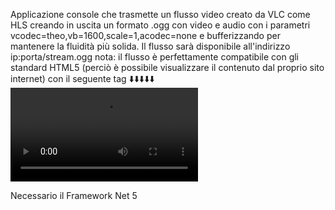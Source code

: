 Applicazione console che trasmette un flusso video creato da VLC come HLS creando in uscita un formato .ogg con video e audio con i parametri vcodec=theo,vb=1600,scale=1,acodec=none
e bufferizzando per mantenere la fluidità più solida.
Il flusso sarà disponibile all'indirizzo ip:porta/stream.ogg
nota: il flusso è perfettamente compatibile con gli standard HTML5 (perciò è possibile visualizzare il contenuto dal proprio sito internet) con il seguente tag
⬇️⬇️⬇️⬇️⬇️
<video controls>
  <source src="ip:porta/stream.ogg" type="video/ogg">
</video>

Necessario il Framework Net 5
